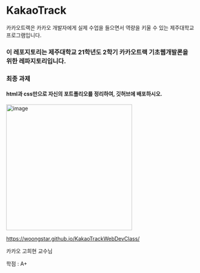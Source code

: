 # KakaoTrack
카카오트랙은 카카오 개발자에게 실제 수업을 들으면서 역량을 키울 수 있는 제주대학교 프로그램입니다.

### 이 레포지토리는 제주대학교 21학년도 2학기 카카오트랙 기초웹개발론을 위한 레파지토리입니다.

### 최종 과제

#### html과 css만으로 자신의 포트폴리오를 정리하여, 깃허브에 배포하시오.


<img width="337" alt="image" src="https://user-images.githubusercontent.com/69667560/156879490-b8332f9e-4a8c-4bbf-84fc-957c5095af41.png">


https://woongstar.github.io/KakaoTrackWebDevClass/

카카오 고희현 교수님

학점 : A+
